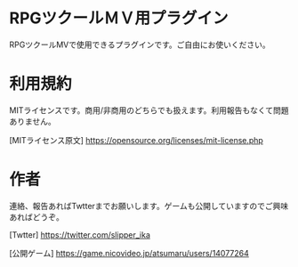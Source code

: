 # RPGツクールＭＶ用プラグイン
RPGツクールMVで使用できるプラグインです。ご自由にお使いください。

# 利用規約
MITライセンスです。商用/非商用のどちらでも扱えます。利用報告もなくて問題ありません。

[MITライセンス原文]
https://opensource.org/licenses/mit-license.php

# 作者
連絡、報告あればTwtterまでお願いします。ゲームも公開していますのでご興味あればどうぞ。

[Twtter]
https://twitter.com/slipper_ika

[公開ゲーム]
https://game.nicovideo.jp/atsumaru/users/14077264
